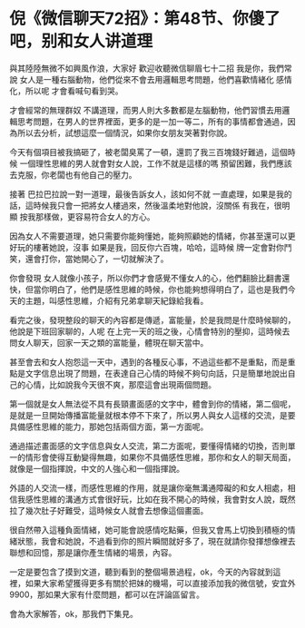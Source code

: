 # 倪《微信聊天72招》：第48节、你傻了吧，别和女人讲道理

與其陸陸無微不如興風作浪，大家好 歡迎收聽微信聊眉七十二招 我是你，我們常說 女人是一種右腦動物，他們從來不會去用邏輯思考問題，他們喜歡情緒化 感情化，所以呢 才會看喊句看到哭。

才會經常的無理群奴 不講道理，而男人則大多數都是左腦動物，他們習慣去用邏輯思考問題，在男人的世界裡面，更多的是一加一等二，所有的事情都會通過，因為所以去分析，試想這麼一個情況，如果你女朋友哭著對你說。

今天有個項目被我搞砸了，被老闆臭罵了一頓，還罰了我三百塊錢好難過，這個時候 一個理性思維的男人就會對女人說，工作不就是這樣的嗎 預留困難，我們應該去克服，你老闆也有他自己的壓力。

接著 巴拉巴拉說一對一道理，最後告訴女人，該如何不就 一直處理，如果是我的話，這時候我只會一把將女人樓過來，然後溫柔地對他說，沒關係 有我在，很明顯 按我那樣做，更容易符合女人的方心。

因為女人不需要道理，她只需要你能夠懂她，能夠照顧她的情緒，你甚至還可以更好玩的樓著她說，沒事 如果是我，回反你六百塊，哈哈，這時候 牌一定會對你鬥笑，還會打你，當她開心了，一切就解決了。

你會發現 女人就像小孩子，所以你們才會感覺不懂女人的心，他們翻臉比翻書還快，但當你明白了，他們是感性思維的時候，你也能夠想得明白了，這也是我們今天的主題，叫感性思維，介紹有兄弟拿聊天紀錄給我看。

看完之後，發現整段的聊天的內容都是傳遞，富能量，於是我問是什麼時候聊的，他說是下班回家聊的，人呢 在上完一天的班之後，心情會特別的壓抑，這時候去問女人聊天，回家一天之類的富能量，體現在聊天當中。

甚至會去和女人抱怨這一天中，遇到的各種反心事，不過這些都不是重點，而是重點是文字信息出現了問題，在表達自己心情的時候不夠句向話，只是簡單地說出自己的心情，比如說我今天很不爽，那麼這會出現兩個問題。

第一個就是女人無法從不具有長頸畫面感的文字中，體會到你的情緒，第二個呢，是就是一旦開始傳播富能量就根本停不下來了，所以男人與女人這樣的交流，是要具備感性思維的能力，那她包括兩個方面，第一方面呢。

通過描述畫面感的文字信息與女人交流，第二方面呢，要懂得情緒的切換，否則單一的情形會使得互動變得無趣，如果你不具備感性思維，那你和女人的聊天局面，就像是一個指揮說，中文的人強心和一個指揮說。

外語的人交流一樣，而感性思維的作用，就是讓你毫無溝通障礙的和女人相處，相信我感性思維的溝通方式會很好玩，比如在我不開心的時候，我會對女人說，既然拉了幾次肚子好難受，這時候女人就會去想像這個畫面。

很自然帶入這種負面情緒，她可能會說感情吃點藥，但我又會馬上切換到積極的情緒狀態，我會和她說，不過看到你的照片瞬間就好多了，現在就請你發揮想像裡去聯想和回憶，那是讓你產生情緒的場景，內容。

一定是要包含了摸到文道，聽到看到的整個場景過程，ok，今天的內容就到這裡，如果大家希望獲得更多有關於把妹的機場，可以直接添加我的微信號，安宜外9900，那如果大家有什麼問題，都可以在評論區留言。

會為大家解答，ok，那我們下集見。